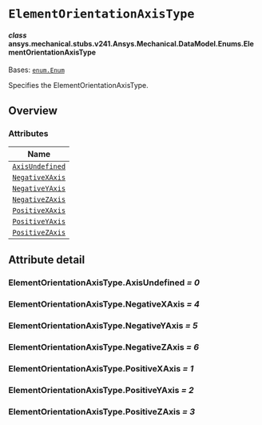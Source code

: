 # `ElementOrientationAxisType`

<a id="ansys.mechanical.stubs.v241.Ansys.Mechanical.DataModel.Enums.ElementOrientationAxisType"></a>

#### *class* ansys.mechanical.stubs.v241.Ansys.Mechanical.DataModel.Enums.ElementOrientationAxisType

Bases: [`enum.Enum`](https://docs.python.org/3/library/enum.html#enum.Enum)

Specifies the ElementOrientationAxisType.

<!-- !! processed by numpydoc !! -->

<a id="overview"></a>

## Overview

### Attributes

| Name |
| ---------------------------------------------------------------- |
| [`AxisUndefined`](#ElementOrientationAxisType.AxisUndefined) |
| [`NegativeXAxis`](#ElementOrientationAxisType.NegativeXAxis) |
| [`NegativeYAxis`](#ElementOrientationAxisType.NegativeYAxis) |
| [`NegativeZAxis`](#ElementOrientationAxisType.NegativeZAxis) |
| [`PositiveXAxis`](#ElementOrientationAxisType.PositiveXAxis) |
| [`PositiveYAxis`](#ElementOrientationAxisType.PositiveYAxis) |
| [`PositiveZAxis`](#ElementOrientationAxisType.PositiveZAxis) |

<a id="attribute-detail"></a>

## Attribute detail

<a id="ElementOrientationAxisType.AxisUndefined"></a>

### ElementOrientationAxisType.AxisUndefined *= 0*

<a id="ElementOrientationAxisType.NegativeXAxis"></a>

### ElementOrientationAxisType.NegativeXAxis *= 4*

<a id="ElementOrientationAxisType.NegativeYAxis"></a>

### ElementOrientationAxisType.NegativeYAxis *= 5*

<a id="ElementOrientationAxisType.NegativeZAxis"></a>

### ElementOrientationAxisType.NegativeZAxis *= 6*

<a id="ElementOrientationAxisType.PositiveXAxis"></a>

### ElementOrientationAxisType.PositiveXAxis *= 1*

<a id="ElementOrientationAxisType.PositiveYAxis"></a>

### ElementOrientationAxisType.PositiveYAxis *= 2*

<a id="ElementOrientationAxisType.PositiveZAxis"></a>

### ElementOrientationAxisType.PositiveZAxis *= 3*


